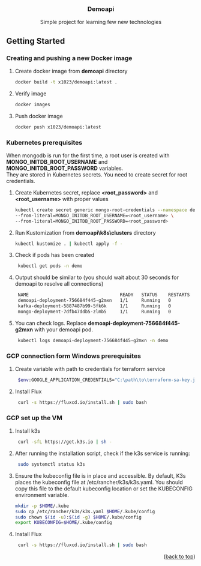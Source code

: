 
<h3 align="center">Demoapi</h3>

  <p align="center">
    Simple project for learning few new technologies


<!-- GETTING STARTED -->
## Getting Started

### Creating and pushing a new Docker image

1. Create docker image from **demoapi** directory
    ```sh
    docker build -t x1023/demoapi:latest .
    ```
2. Verify image
    ```sh
    docker images
   ``` 
3. Push docker image
    ```sh
    docker push x1023/demoapi:latest
   ```

### Kubernetes prerequisites

When mongodb is run for the first time, a root user is created with **MONGO_INITDB_ROOT_USERNAME** and **MONGO_INITDB_ROOT_PASSWORD** variables. <br>
They are stored in Kubernetes secrets. You need to create secret for root credentials.

1.  Create Kubernetes secret, replace **<root_password>** and **<root_username>** with proper values
    ```sh
    kubectl create secret generic mongo-root-credentials --namespace demo \
    --from-literal=MONGO_INITDB_ROOT_USERNAME=<root_username> \
    --from-literal=MONGO_INITDB_ROOT_PASSWORD=<root_password>
    ```
2. Run Kustomization from **demoapi\k8s\clusters** directory
    ```sh
    kubectl kustomize . | kubectl apply -f -
   ```    
3. Check if pods has been created
   ```sh
    kubectl get pods -n demo
    ```
4. Output should be similar to (you should wait about 30 seconds for demoapi to resolve all connections)
   ```sh
    NAME                                  READY   STATUS    RESTARTS   AGE
    demoapi-deployment-756684f445-g2mxn   1/1     Running   0          49m
    kafka-deployment-5887487b99-5fk6k     1/1     Running   0          51m
    mongo-deployment-7dfb47ddb5-zlmb5     1/1     Running   0          51m
    ```
5. You can check logs. Replace **demoapi-deployment-756684f445-g2mxn** with your demoapi pod.
   ```sh
    kubectl logs demoapi-deployment-756684f445-g2mxn -n demo
    ```   

### GCP connection form Windows prerequisites
1. Create variable with path to credentials for terraform service
   ```sh
    $env:GOOGLE_APPLICATION_CREDENTIALS="C:\path\to\terraform-sa-key.json"
    ```
2. Install Flux
   ```sh
    curl -s https://fluxcd.io/install.sh | sudo bash
    ```

### GCP set up the VM
1. Install k3s
   ```sh
    curl -sfL https://get.k3s.io | sh -
    ```
2. After running the installation script, check if the k3s service is running:
   ```sh
    sudo systemctl status k3s
    ```
3. Ensure the kubeconfig file is in place and accessible. By default, K3s places the kubeconfig file at /etc/rancher/k3s/k3s.yaml.
You should copy this file to the default kubeconfig location or set the KUBECONFIG environment variable.
   ```sh
   mkdir -p $HOME/.kube
   sudo cp /etc/rancher/k3s/k3s.yaml $HOME/.kube/config
   sudo chown $(id -u):$(id -g) $HOME/.kube/config
   export KUBECONFIG=$HOME/.kube/config
   ```
4. Install Flux
   ```sh
    curl -s https://fluxcd.io/install.sh | sudo bash
    ```


<p align="right">(<a href="#readme-top">back to top</a>)</p>






